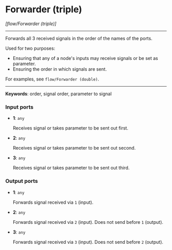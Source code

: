 # Forwarder (triple)

_[flow/Forwarder (triple)]_

---

Forwards all 3 received signals in the order of the names of the ports.  
  
Used for two purposes:  
* Ensuring that any of a node's inputs may receive signals or be set as parameter.  
* Ensuring the order in which signals are sent.  
  
For examples, see `flow/Forwarder (double)`.  

---

__Keywords__: order, signal order, parameter to signal

### Input ports

* __1__: ` any `

    Receives signal or takes parameter to be sent out first.  


* __2__: ` any `

    Receives signal or takes parameter to be sent out second.  


* __3__: ` any `

    Receives signal or takes parameter to be sent out third.  

### Output ports

* __1__: ` any `

    Forwards signal received via `1` (input).  


* __2__: ` any `

    Forwards signal received via `2` (input). Does not send before `1` (output).  


* __3__: ` any `

    Forwards signal received via `3` (input). Does not send before `2` (output).  

